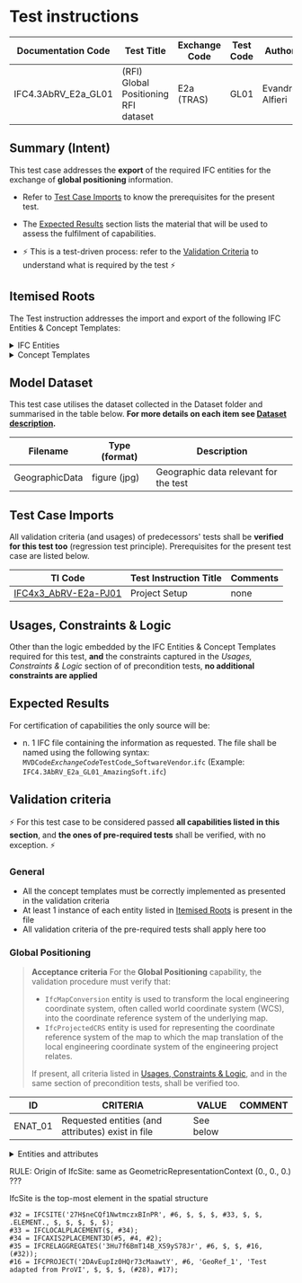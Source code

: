# Test instructions

| Documentation Code  | Test Title                           | Exchange Code | Test Code | Author          | Data Owner | Version | Date       |
|---------------------|--------------------------------------|---------------|-----------|-----------------|------------|---------|------------|
| IFC4.3AbRV_E2a_GL01 | (RFI) Global Positioning RFI dataset | E2a (TRAS)    | GL01      | Evandro Alfieri | RFI        | 1.0     | DD.MM.YYYY |


## Summary (Intent)

This test case addresses the **export** of the required IFC entities for the exchange of **global positioning** information.

- Refer to [Test Case Imports](#Test-Case-Imports) to know the prerequisites for the present test.

- The [Expected Results](#Expected-Results) section lists the material that will be used to assess the fulfilment of capabilities.

- :zap: This is a test-driven process: refer to the [Validation Criteria](#Validation-Criteria) to understand what is required by the test :zap:




## Itemised Roots

The Test instruction addresses the import and export of the following IFC Entities & Concept Templates:

<details><summary>IFC Entities</summary>

These entities represent a test-specific subset of the wider AbRV_E2a exchange and the overall AbRV MVD. **The scope of the test shall not be used as a definitive scope of the exchange, or of the MVD**

- Model setup:
   1. IfcSite
   1. IfcMapConversion
   1. IfcProjectedCRS
</details>

<details><summary>Concept Templates</summary> 

These concept templates represent a test-specific subset of the wider AbRV_Ex exchange and the overall AbRV MVD, that must be correctly exported to meet the validation criteria. **The scope of the test shall not be used as a definitive scope of the exchange, or of the MVD**

- Project Context
   - Project Global Positioning
</details>




## Model Dataset

This test case utilises the dataset collected in the Dataset folder and summarised in the table below. **For more details on each item see [Dataset description](Dataset/README.md).**

| Filename                | Type (format)  | Description                            |
|-------------------------|----------------|----------------------------------------|
| GeographicData          | figure (jpg)   | Geographic data relevant for the test  |




## Test Case Imports

All validation criteria (and usages) of predecessors' tests shall be **verified for this test too** (regression test principle). Prerequisites for the present test case are listed below.

| TI Code                        | Test Instruction Title | Comments                     |
|--------------------------------|------------------------|------------------------------|
| [IFC4x3_AbRV-E2a-PJ01](./PJ01) | Project Setup          | none                         |




## Usages, Constraints & Logic 

Other than the logic embedded by the IFC Entities & Concept Templates required for this test, **and** the constraints captured in the *Usages, Constraints & Logic* section of of precondition tests, **no additional constraints are applied**




## Expected Results

For certification of capabilities the only source will be:

- n. 1 IFC file containing the information as requested. The file shall be named using the following syntax: `MVDCode`_`ExchangeCode`_`TestCode`_`SoftwareVendor`.`ifc` (Example: `IFC4.3AbRV_E2a_GL01_AmazingSoft.ifc`)




## Validation criteria
:zap: For this test case to be considered passed **all capabilities listed in this section**, and **the ones of pre-required tests** shall be verified, with no exception. :zap:

### General

- All the concept templates must be correctly implemented as presented in the validation criteria
- At least 1 instance of each entity listed in [Itemised Roots](#Itemised-Roots) is present in the file
- All validation criteria of the pre-required tests shall apply here too


### Global Positioning

> **Acceptance criteria**
 For the **Global Positioning** capability, the validation procedure must verify that:
> - `IfcMapConversion` entity is used to transform the local engineering coordinate system, often called world coordinate system (WCS), into the coordinate reference system of the underlying map.
> - `IfcProjectedCRS` entity is used for representing the coordinate reference system of the map to which the map translation of the local engineering coordinate system of the engineering project relates.
>
> If present, all criteria listed in [Usages, Constraints & Logic](#Usages,-Constraints-&-Logic), and in the same section of precondition tests, shall be verified too.


| **ID**  | **CRITERIA**                                      | **VALUE** | **COMMENT** |
|---------|---------------------------------------------------|-----------|-------------|
| ENAT_01 | Requested entities (and attributes) exist in file | See below |             |

<details><summary>Entities and attributes</summary>

`IfcMapConversion`

| #  | Attribute        | Value / Instructions                          |
|----|------------------|-----------------------------------------------|
| 1  | SourceCRS        | Points to `IfcGeometricRepresentationContext` |
| 2  | TargetCRS        | Points to `IfcProjectedCRS` (see below)       |
| 3  | Eastings         | 0                                             |
| 4  | Northings        | 0                                             |
| 5  | OrthogonalHeight | 0                                             |
| 6  | XAxisAbscissa    | 1                                             |
| 7  | XAxisOrdinate    | 0                                             |
| 8  | Scale            | 1                                             |
| 9  | ScaleY           | 1                                             |
| 10 | ScaleZ           | 1                                             |

`IfcProjectedCRS`

| # | Attribute     | Value / Instructions                        |
|---|---------------|---------------------------------------------|
| 1 | Name          | 'EPSG:3065'                                 |
| 2 | Description   | 'Istituto Geografico Militare 1995 (IGM95)' |
| 3 | GeodeticDatum | 'EPSG:3065'                                 |
| 4 | VerticalDatum |  $                                          |
| 5 | MapProjection | 'UTM'                                       |
| 6 | MapZone       | '33N'                                       |
| 7 | MapUnit       | $                                           |

</details>

RULE: Origin of IfcSite: same as GeometricRepresentationContext (0., 0., 0.) ???

IfcSite is the top-most element in the spatial structure
```
#32 = IFCSITE('27H$neCQf1NwtmczxBInPR', #6, $, $, $, #33, $, $, .ELEMENT., $, $, $, $, $);
#33 = IFCLOCALPLACEMENT($, #34);
#34 = IFCAXIS2PLACEMENT3D(#5, #4, #2);
#35 = IFCRELAGGREGATES('3Hu7f6BmT14B_XS9yS78Jr', #6, $, $, #16, (#32));
#16 = IFCPROJECT('2DAvEupIz0HQr73cMaawtY', #6, 'GeoRef_1', 'Test adapted from ProVI', $, $, $, (#28), #17);
```